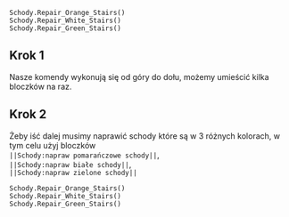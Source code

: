 ```blocks
Schody.Repair_Orange_Stairs()
Schody.Repair_White_Stairs()
Schody.Repair_Green_Stairs()
```
## Krok 1
Nasze komendy wykonują się od góry do dołu, możemy umieścić kilka bloczków na raz.
## Krok 2 
Żeby iść dalej musimy naprawić schody które są w 3 różnych kolorach, w tym celu użyj bloczków
<br>``||Schody:napraw pomarańczowe schody||``,<br>``||Schody:napraw białe schody||``,<br>``||Schody:napraw zielone schody||`` 
```blocks
Schody.Repair_Orange_Stairs()
Schody.Repair_White_Stairs()
Schody.Repair_Green_Stairs()
```

